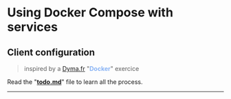 # Using Docker Compose with services

## Client configuration

> inspired by a [Dyma.fr](https://dyma.fr/) "<span style="color:rgb(138, 180, 245)"><strong>Docker</strong></span>" exercice

Read the "[<strong>todo.md</strong>](./todo.md)" file to learn all the process.

---
